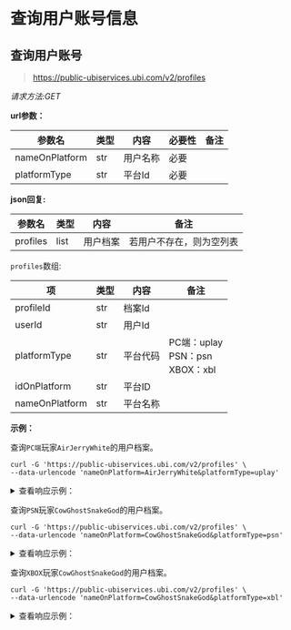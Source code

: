 # 查询用户账号信息

## 查询用户账号

> https://public-ubiservices.ubi.com/v2/profiles

*请求方法:GET*

**url参数：**

| 参数名            | 类型  | 内容   | 必要性 | 备注 |
|----------------|-----|------|-----|----|
| nameOnPlatform | str | 用户名称 | 必要  |    |
| platformType   | str | 平台Id | 必要  |    |

**json回复:**

| 参数名      | 类型   | 内容   | 备注           |
|----------|------|------|--------------|
| profiles | list | 用户档案 | 若用户不存在，则为空列表 |

`profiles`数组:

| 项              | 类型  | 内容   | 备注                                   |
|----------------|-----|------|--------------------------------------|
| profileId      | str | 档案Id |                                      |
| userId         | str | 用户Id |
| platformType   | str | 平台代码 | PC端：uplay<br />PSN：psn<br />XBOX：xbl |
| idOnPlatform   | str | 平台ID |                                      |
| nameOnPlatform | str | 平台名称 |                                      |

**示例：**

查询`PC端`玩家`AirJerryWhite`的用户档案。

```shell
curl -G 'https://public-ubiservices.ubi.com/v2/profiles' \
--data-urlencode 'nameOnPlatform=AirJerryWhite&platformType=uplay'
```
<details>
<summary>查看响应示例：</summary>

```json
{
  "profiles": [
    {
      "profileId": "0f18d06a-6490-4097-bfcf-4e16fac7cc95",
      "userId": "0f18d06a-6490-4097-bfcf-4e16fac7cc95",
      "platformType": "uplay",
      "idOnPlatform": "0f18d06a-6490-4097-bfcf-4e16fac7cc95",
      "nameOnPlatform": "AirJerryWhite"
    }
  ]
}
```
</details>

查询`PSN`玩家`CowGhostSnakeGod`的用户档案。

```shell
curl -G 'https://public-ubiservices.ubi.com/v2/profiles' \
--data-urlencode 'nameOnPlatform=CowGhostSnakeGod&platformType=psn'
```
<details>
<summary>查看响应示例：</summary>

```json
{
  "profiles": [
    {
      "profileId": "edf1f3b3-afe9-40e8-bdf6-4a67f41b6111",
      "userId": "91fac390-ea60-4aa3-b7e4-1476ddfb2530",
      "platformType": "psn",
      "idOnPlatform": "577119959882852399",
      "nameOnPlatform": "CowGhostSnakeGod"
    }
  ]
}
```
</details>

查询`XBOX`玩家`CowGhostSnakeGod`的用户档案。

```shell
curl -G 'https://public-ubiservices.ubi.com/v2/profiles' \
--data-urlencode 'nameOnPlatform=CowGhostSnakeGod&platformType=xbl'
```
<details>
<summary>查看响应示例：</summary>

```json
{
  "profiles": []
}
```
</details>
